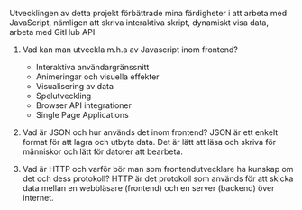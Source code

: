 Utvecklingen av detta projekt förbättrade mina färdigheter i att arbeta med JavaScript, nämligen att skriva interaktiva skript, dynamiskt visa data, arbeta med GitHub API

1. Vad kan man utveckla m.h.a av Javascript inom frontend?
   - Interaktiva användargränssnitt
   - Animeringar och visuella effekter
   - Visualisering av data
   - Spelutveckling
   - Browser API integrationer
   - Single Page Applications
2. Vad är JSON och hur används det inom frontend?
   JSON är ett enkelt format för att lagra och utbyta data. Det är lätt att läsa och skriva för människor och lätt för datorer att bearbeta.


3. Vad är HTTP och varför bör man som frontendutvecklare ha kunskap om det och dess protokoll?
    HTTP är det protokoll som används för att skicka data mellan en webbläsare (frontend) och en server (backend) över internet. 